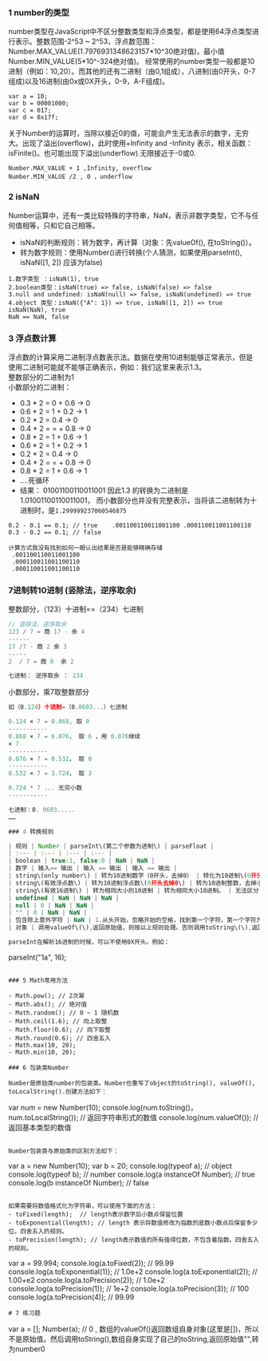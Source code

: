 ### 1 number的类型
number类型在JavaScript中不区分整数类型和浮点类型，都是使用64浮点类型进行表示。整数范围-2^53 ~ 2^53，浮点数范围：Number.MAX\_VALUE\(1.7976931348623157\*10^30绝对值\)，最小值Number.MIN\_VALUE\(5\*10^-324绝对值\)。
经常使用的number类型一般都是10进制（例如：10,20）。而其他的还有二进制（由0,1组成），八进制\(由0开头，0-7组成\)以及16进制\(由0x或0X开头，0-9，A-F组成\)。

```
var a = 10;
var b = 00001000;
var c = 017;
var d = 0x17f;
```

关于Number的运算时，当除以接近0的值，可能会产生无法表示的数字，无穷大。出现了溢出\(overflow\)，此时使用+Infinity and -Infinity 表示，相关函数：isFinite\(\)。也可能出现下溢出\(underflow\).无限接近于-0或0.

```
Number.MAX_VALUE + 1 ,Infinity, overflow
Number.MIN_VALUE /2 , 0 ，underflow
```

### 2 isNaN
Number运算中，还有一类比较特殊的字符串，NaN，表示非数字类型，它不与任何值相等，只和它自己相等。
- isNaN的判断规则：转为数字，再计算（对象：先valueOf(), 在toString()）。
- 转为数字规则：使用Number()进行转换(个人猜测，如果使用parseInt(), isNaN([1, 2]) 应该为false)

```
1.数字类型 ：isNaN(1), true
2.boolean类型：isNaN(true) => false, isNaN(false) => false
3.null and undefined: isNaN(null) => false, isNaN(undefined) => true
4.object 类型：isNaN({"A": 1}) => true, isNaN([1, 2]) => true
isNaN(NaN), true
NaN == NaN, false
```

### 3 浮点数计算
浮点数的计算采用二进制浮点数表示法。数据在使用10进制能够正常表示，但是使用二进制可能就不能够正确表示，例如：我们这里来表示1.3。<br>
整数部分的二进制为1<br>
小数部分的二进制：<br>
- 0.3 * 2 = 0 + 0.6  -> 0
- 0.6 * 2 = 1 + 0.2 -> 1
- 0.2 * 2 = 0.4 -> 0
- 0.4 * 2 = = + 0.8 -> 0
- 0.8 * 2 = 1 + 0.6 -> 1
- 0.6 * 2 = 1 + 0.2 -> 1
- 0.2 * 2 = 0.4 -> 0
- 0.4 * 2 = = + 0.8 -> 0
- 0.8 * 2 = 1 + 0.6 -> 1
- ....死循环
- 结果： 01001100110011001
因此1.3 的转换为二进制是1.01001100110011001， 而小数部分也并没有完整表示，当将该二进制转为十进制时，是`1.299999237060546875`

```
0.2 - 0.1 == 0.1; // true    .001100110011001100 .000110011001100110
0.3 - 0.2 == 0.1; // false

计算方式我没有找到如何一眼认出结果是否是能够精确存储
 .001100110011001100
 .000110011001100110
 .000110011001100110
```



### 7进制转10进制 (竖除法，逆序取余)
整数部分，（123）十进制==（234）七进制

```javascript
// 竖除法，逆序取余
123 / 7 = 商 17 - 余 4
------
17 /7 - 商 2 余 3
-----
2  / 7 = 商 0  余 2

七进制： 逆序取余 ： 234

```

小数部分，乘7取整数部分
```javascript
如（0.124）十进制=（0.0603...）七进制

0.124 × 7 = 0.868, 取 0
-----------
0.868 × 7 = 6.076， 取 6 ，用 0.076继续
× 7
-----------
0.076 × 7 = 0.532， 取 0
-----------
0.532 × 7 = 3.724， 取 3

0.724 * 7 ... 无穷小数
-----------

七进制：0. 0603.....
……

### 4 转换规则

| 规则 | Number | parseInt\(第二个参数为进制\) | parseFloat |
| :--- | :--- | :--- | :--- |
| boolean | true:1, false:0 | NaN | NaN |
| 数字 | 输入== 输出 | 输入 == 输出 | 输入 == 输出 |
| string\(only number\) | 转为10进制数字（0开头，去掉0） | 转化为10进制\(0开头，去掉0\) | 转换为10进制（0开头去掉0） |
| string\(有效浮点数\) | 转为10进制浮点数\(0开头去掉0\) | 转为10进制整数，去掉小数点后内容（0开头去掉0） | 转为10进制浮点数\(0开头去掉0\) |
| string\(有效16进制\) | 转为相同大小的10进制 | 转为相同大小10进制。 | 无法区分，转为0（看为当字符串解析） |
| undefined | NaN | NaN | NaN |
| null | 0 | NaN | NaN |
| "" | 0 | NaN | NaN |
| 包含除上意外字符 | NaN | 1.从头开始，忽略开始的空格，找到第一个字符，第一个字符为非数字（或非正负号），返回NaN.否则继续解析，直到解析后续字符为非数字字符结束。（"12ab1" =&gt; 12） | 空头开始，忽略开始空格，找到第一个字符，第一个字符为非数组\(或非正负号\)，返回NaN,继续解析，知道后续字符为非数字字符结束\("    010" =&gt; 10\)。 |
| 对象 | 调用valueOf\(\),返回原始值，则按以上规则处理。否则调用toString\(\),返回原始值，按以上规则处理。否则抛出类型异常错误| 调用valueOf\(\),返回原始值，则按以上规则处理。否则调用toString\(\),返回原始值，按以上规则处理。否则抛出类型异常错误| 调用valueOf\(\),返回原始值，则按以上规则处理。否则调用toString\(\),返回原始值，按以上规则处理。否则抛出类型异常错误|

parseInt在解析16进制的时候，可以不使用0X开头。例如：  

```
parseInt("1a", 16);
```

### 5 Math常用方法

- Math.pow(); // 2次幂
- Math.abs(); // 绝对值
- Math.random(); // 0 ~ 1 随机数
- Math.ceil(1.6); // 向上取整
- Math.floor(0.6); // 向下取整
- Math.round(0.6); // 四舍五入
- Math.max(10, 20);
- Math.min(10, 20); 

### 6 包装类Number

Number是原始类number的包装类。Number也重写了object的toString(), valueOf(), toLocalString().创建方法如下：

```
var num = new Number(10);
console.log(num.toString()，num.toLocalString()); // 返回字符串形式的数值
console.log(num.valueOf()); // 返回基本类型的数值
```

Number包装类与原始类的区别方法如下：

```
var a = new Number(10);
var b = 20;
console.log(typeof a); // object
console.log(typeof b); // number
console.log(a instanceOf Number); // true
console.log(b instanceOf Number); // false
```

如果需要将数值格式化为字符串，可以使用下面的方法：
- toFixed(length);  // length表示数字后小数点保留位置
- toExponential(length); // length 表示将数值修改为指数的底数小数点后保留多少位。四舍五入的规则。
- toPrecision(length); // length表示数值的所有值得位数，不包含着指数。四舍五入的规则。

```
var a = 99.994;
console.log(a.toFixed(2)); // 99.99
console.log(a.toExponential(1)); // 1.0e+2
console.log(a.toExponential(2)); // 1.00+e2
console.log(a.toPrecision(2)); // 1.0e+2
console.log(a.toPrecision(1)); // 1e+2
console.log(a.toPrecision(3)); // 100
console.log(a.toPrecision(4)); // 99.99
```
# 7 练习题
```
var a = [];
Number(a); // 0 , 数组的valueOf()返回数组自身对象(这里是[])，所以不是原始值。然后调用toString(),数组自身实现了自己的toString,返回原始值"",转为number0
```